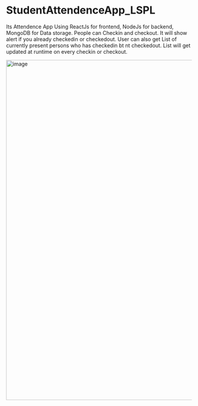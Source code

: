 # StudentAttendenceApp_LSPL
Its Attendence App Using ReactJs for frontend, NodeJs for backend, MongoDB for Data storage.
People can Checkin and checkout.
It will show alert if you already checkedin or checkedout.
User can also get List of currently present persons who has checkedin bt nt checkedout.
List will get updated at runtime on every checkin or checkout.


<img width="922" alt="image" src="https://user-images.githubusercontent.com/87933221/211162855-e4280d72-2b98-44e2-a1fb-51ae4ec25b23.png">
